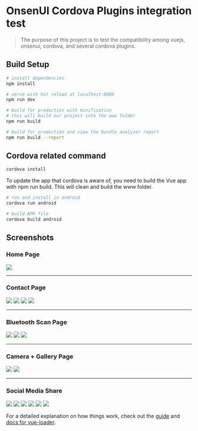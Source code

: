 # OnsenUI Cordova Plugins integration test

> The purpose of this project is to test the compatibility among vuejs, onsenui, cordova, and several cordova plugins.

## Build Setup

``` bash
# install dependencies
npm install

# serve with hot reload at localhost:8080
npm run dev

# build for production with minification
# this will build our project into the www folder
npm run build

# build for production and view the bundle analyzer report
npm run build --report
```

## Cordova related command

``` bash
cordova install
```

To update the app that cordova is aware of, you need to build the Vue app with npm run build. This will clean and build the www folder.

``` bash
# run and install in android
cordova run android

# build APK file 
cordova build android
```

## Screenshots

### Home Page

<img src="screenshots/output/screenshot1.png" />

<hr/>

### Contact Page

<img src="screenshots/output/screenshot2.png" />
<img src="screenshots/output/screenshot3.png" />
<img src="screenshots/output/screenshot4.png" />
<img src="screenshots/output/screenshot5.png" />

<hr/>

### Bluetooth Scan Page

<img src="screenshots/output/screenshot6.png" />
<img src="screenshots/output/screenshot7.png" />
<img src="screenshots/output/screenshot8.png" />

<hr/>

### Camera + Gallery Page

<img src="screenshots/output/screenshot9.png" />
<img src="screenshots/output/screenshot11.png" />

<hr/>

### Social Media Share

<img src="screenshots/output/screenshot12.png" />
<img src="screenshots/output/screenshot13.png" />
<img src="screenshots/output/screenshot14.png" />
<img src="screenshots/output/screenshot16.png" />
<img src="screenshots/output/screenshot17.png" />
<img src="screenshots/output/screenshot18.png" />

For a detailed explanation on how things work, check out the [guide](http://vuejs-templates.github.io/webpack/) and [docs for vue-loader](http://vuejs.github.io/vue-loader).
